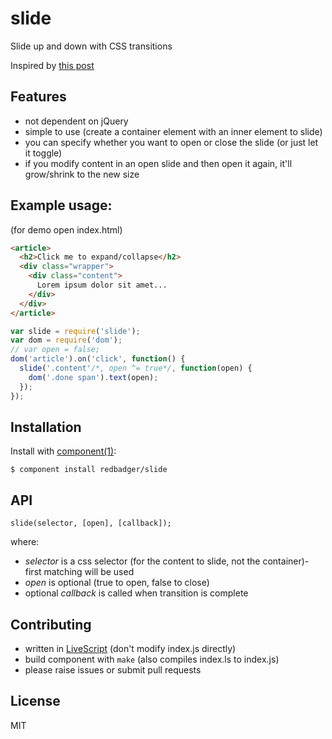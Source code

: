 
# slide

  Slide up and down with CSS transitions

  Inspired by [this post](http://paintincode.blogspot.co.uk/2012/04/css3-transition-slideup-box-take-2.html)

## Features
- not dependent on jQuery
- simple to use (create a container element with an inner element to slide)
- you can specify whether you want to open or close the slide (or just let it toggle)
- if you modify content in an open slide and then open it again, it'll grow/shrink to the new size

## Example usage:
  (for demo open index.html)

``` html
<article>
  <h2>Click me to expand/collapse</h2>
  <div class="wrapper">
    <div class="content">
      Lorem ipsum dolor sit amet...
    </div>
  </div>
</article>
```

``` javascript
var slide = require('slide');
var dom = require('dom');
// var open = false;
dom('article').on('click', function() {
  slide('.content'/*, open ^= true*/, function(open) {
    dom('.done span').text(open);
  });
});
```
## Installation

  Install with [component(1)](http://component.io):

    $ component install redbadger/slide
## API
  ```slide(selector, [open], [callback]);```

  where:
  -  *selector* is a css selector (for the content to slide, not the container)- first matching will be used
  - *open* is optional (true to open, false to close)
  - optional *callback* is called when transition is complete


## Contributing
- written in [LiveScript](http://livescript.net) (don't modify index.js directly)
- build component with ```make``` (also compiles index.ls to index.js)
- please raise issues or submit pull requests

## License

  MIT
